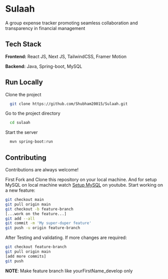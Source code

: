 # Sulaah
A group expense tracker promoting seamless collaboration and transparency in financial management


## Tech Stack

**Frontend:** React JS, Next JS, TailwindCSS, Framer Motion

**Backend:** Java, Spring-boot, MySQL


## Run Locally

Clone the project

```bash
  git clone https://github.com/Shubham20015/Sulaah.git
```

Go to the project directory

```bash
  cd sulaah
```

Start the server

```bash
  mvn spring-boot:run
```

## Contributing

Contributions are always welcome!

First Fork and Clone this repository on your local machine.
And for setup MySQL on local machine watch [Setup MySQL](https://www.youtube.com/watch?v=uj4OYk5nKCg) on youtube.
Start working on a new feature:

```bash
git checkout main
git pull origin main
git checkout -b feature-branch
[...work on the feature...]
git add --all
git commit -m 'My super-duper feature'
git push -u origin feature-branch
```

After Testing and validating. If more changes are required:

```bash
git checkout feature-branch
git pull origin main
[add more commits]
git push
```
**NOTE**: Make feature branch like yourFirstName_develop only 
